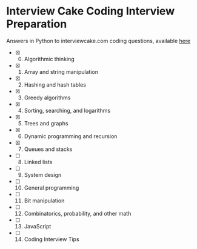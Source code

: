 # Interview Cake Coding Interview Preparation

Answers in Python to interviewcake.com coding questions, available [here](https://www.interviewcake.com/table-of-contents)

- [x] 0. Algorithmic thinking
- [x] 1. Array and string manipulation
- [x] 2. Hashing and hash tables
- [x] 3. Greedy algorithms
- [x] 4. Sorting, searching, and logarithms
- [x] 5. Trees and graphs
- [x] 6. Dynamic programming and recursion
- [x] 7. Queues and stacks
- [ ] 8. Linked lists
- [ ] 9. System design
- [ ] 10. General programming
- [ ] 11. Bit manipulation
- [ ] 12. Combinatorics, probability, and other math
- [ ] 13. JavaScript
- [ ] 14. Coding Interview Tips
